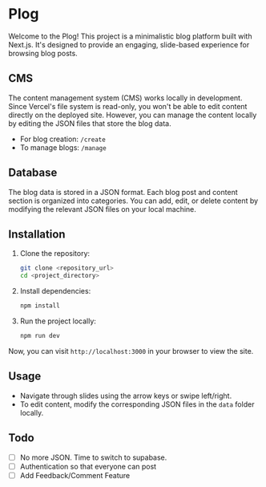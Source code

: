# Plog

Welcome to the Plog! This project is a minimalistic blog platform built with Next.js. It's designed to provide an engaging, slide-based experience for browsing blog posts.

## CMS

The content management system (CMS) works locally in development. Since Vercel's file system is read-only, you won't be able to edit content directly on the deployed site. However, you can manage the content locally by editing the JSON files that store the blog data.

- For blog creation: `/create`
- To manage blogs: `/manage`

## Database

The blog data is stored in a JSON format. Each blog post and content section is organized into categories. You can add, edit, or delete content by modifying the relevant JSON files on your local machine.

## Installation

1. Clone the repository:
    ```bash
    git clone <repository_url>
    cd <project_directory>
    ```

2. Install dependencies:
    ```bash
    npm install
    ```

3. Run the project locally:
    ```bash
    npm run dev
    ```

Now, you can visit `http://localhost:3000` in your browser to view the site.

## Usage

- Navigate through slides using the arrow keys or swipe left/right.
- To edit content, modify the corresponding JSON files in the `data` folder locally.

## Todo

- [ ] No more JSON. Time to switch to supabase.
- [ ] Authentication so that everyone can post
- [ ] Add Feedback/Comment Feature
